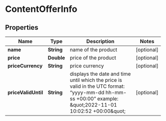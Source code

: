 

# ContentOfferInfo


## Properties

| Name | Type | Description | Notes |
|------------ | ------------- | ------------- | -------------|
|**name** | **String** | name of the product |  [optional] |
|**price** | **Double** | price of the product |  [optional] |
|**priceCurrency** | **String** | price currency |  [optional] |
|**priceValidUntil** | **String** | displays the date and time until which the price is valid in the UTC format: “yyyy-mm-dd hh-mm-ss +00:00” example: \&quot;2022-11-01 10:02:52 +00:00\&quot; |  [optional] |



